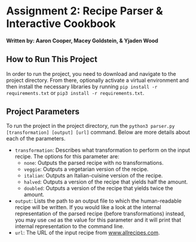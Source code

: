 # Assignment 2: Recipe Parser & Interactive Cookbook
#### Written by: Aaron Cooper, Macey Goldstein, & Yjaden Wood

## How to Run This Project
In order to run the project, you need to download and navigate to the project directory. From there, optionally activate a virtual environment and then install the necessary libraries by running `pip install -r requirements.txt` or `pip3 install -r requirements.txt`.

## Project Parameters
To run the project in the project directory, run the `python3 parser.py [transformation] [output] [url]` command. Below are more details about each of the parameters.
- `transformation`: Describes what transformation to perform on the input recipe. The options for this parameter are:
    - `none`: Outputs the parsed recipe with no transformations.
    - `veggie`: Outputs a vegetarian version of the recipe.
    - `italian`: Outputs an Italian-cuisine version of the recipe.
    - `halved`: Outputs a version of the recipe that yields half the amount.
    - `doubled`: Outputs a version of the recipe that yields twice the amount.
- `output`: Lists the path to an output file to which the human-readable recipe will be written. If you would like a look at the internal representation of the parsed recipe (before transformations) instead, you may use `cmd` as the value for this parameter and it will print that internal representation to the command line.
- `url`: The URL of the input recipe from www.allrecipes.com.